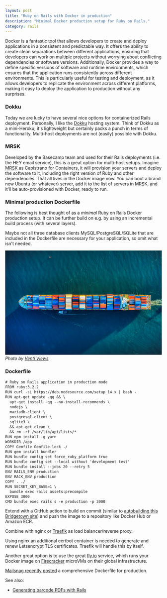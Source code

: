 ```yaml
---
layout: post
title: "Ruby on Rails with Docker in production"
description: "Minimal Docker production setup for Ruby on Rails."
category: rails
---
```


Docker is a fantastic tool that allows developers to create and deploy applications in a consistent and predictable way. It offers the ability to create clean separations between different applications, ensuring that developers can work on multiple projects without worrying about conflicting dependencies or software versions. Additionally, Docker provides a way to define specific versions of software and runtime environments, which ensures that the application runs consistently across different environments. This is particularly useful for testing and deployment, as it allows developers to replicate the environment across different platforms, making it easy to deploy the application to production without any surprises.

### Dokku

Today we are lucky to have several nice options for containerized Rails deployment. Personally, I like the [Dokku](https://dokku.com/) hosting system. Think of Dokku as a mini-Heroku; it's lightweight but certainly packs a punch in terms of functionality. Multi-host deployments are not (easily) possible with Dokku.

### MRSK

Developed by the Basecamp team and used for their Rails deployments (i.e. the HEY email service), this is a great option for multi-host setups. Imagine [MRSK](https://github.com/mrsked/mrsk/) as Capistrano for Containers, it will provision your servers and deploy the software to it, including the right version of Ruby and other dependencies. That all lives in the Docker image now. You can boot a brand new Ubuntu (or whatever) server, add it to the list of servers in MRSK, and it'll be auto-provisioned with Docker, ready to run.

### Minimal production Dockerfile

The following is best thought of as a _minimal_ Ruby on Rails Docker production setup. It can be further build on e.g. by using an incremental build process (with several layers).

Maybe not all three database clients MySQL/PostgreSQL/SQLite that are included in the Dockerfile are necessary for your application, so omit what isn't needed.

![Container ship](/images/venti-views-1cqIcrWFQBI-unsplash.jpg)
*Photo by [Venti Views](https://unsplash.com/@ventiviews?utm_source=unsplash&utm_medium=referral&utm_content=creditCopyText)*

### Dockerfile

```docker
# Ruby on Rails application in production mode
FROM ruby:3.2.2
RUN curl -sL https://deb.nodesource.com/setup_14.x | bash -
RUN apt-get update -qq && \
  apt-get install -qq --no-install-recommends \
  nodejs \
  mariadb-client \
  postgresql-client \
  sqlite3 \
  && apt-get clean \
  && rm -rf /var/lib/apt/lists/*
RUN npm install -g yarn
WORKDIR /app
COPY Gemfile Gemfile.lock ./
RUN gem install bundler
RUN bundle config set force_ruby_platform true
RUN bundle config set --local without 'development test'
RUN bundle install --jobs 20 --retry 5
ENV RAILS_ENV production
ENV RACK_ENV production
COPY . ./
RUN SECRET_KEY_BASE=1 \
  bundle exec rails assets:precompile
EXPOSE 3000
CMD bundle exec rails s -e production -p 3000
```

Extend with a GitHub action to build on commit (similar to [autobuilding this Bridgetown site](/webtech/bridgetown/)) and push the image to a repository like Docker Hub or Amazon ECR.

Combine with nginx or [Traefik](https://github.com/traefik/traefik/) as load balancer/reverse proxy.

Using nginx an additional certbot container is needed to generate and renew Letsencrypt TLS certificates. Traefik will handle this by itself.

Another great option is to use the great [fly.io](https://fly.io/) service, which runs your Docker image on [Firecracker](https://firecracker-microvm.github.io/) microVMs on their global infrastructure.

[Mailsnag recently posted](https://mailsnag.com/blog/optimized-ruby-dockerfile/) a comprehensive Dockerfile for production.

See also:

- [Generating barcode PDFs with Rails](/rails/generating-barcode-pdfs/)
